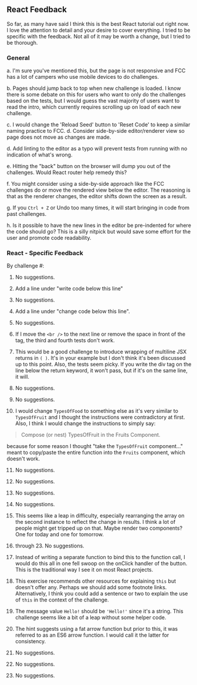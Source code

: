 ## React Feedback
So far, as many have said I think this is the best React tutorial out right now. I love the attention to detail and your desire to cover everything. I tried to be specific with the feedback. Not all of it may be worth a change, but I tried to be thorough.

### General
a. I'm sure you've mentioned this, but the page is not responsive and FCC has a lot of campers who use mobile devices to do challenges.

b. Pages should jump back to top when new challenge is loaded. I know there is some debate on this for users who want to only do the challenges based on the tests, but I would guess the vast majority of users want to read the intro, which currently requires scrolling up on load of each new challenge.

c. I would change the 'Reload Seed' button to 'Reset Code' to keep a similar naming practice to FCC.
d. Consider side-by-side editor/renderer view so page does not move as changes are made.

d. Add linting to the editor as a typo will prevent tests from running with no indication of what's wrong.

e. Hitting the "back" button on the browser will dump you out of the challenges. Would React router help remedy this?

f. You might consider using a side-by-side approach like the FCC challenges do or move the rendered view below the editor. The reasoning is that as the renderer changes, the editor shifts down the screen as a result.

g. If you `Ctrl + Z` or Undo too many times, it will start bringing in code from past challenges.

h. Is it possible to have the new lines in the editor be pre-indented for where the code should go? This is a silly nitpick but would save some effort for the user and promote code readability.

### React - Specific Feedback
By challenge #:
1. No suggestions.

2. Add a line under "write code below this line"

3. No suggestions.

4. Add a line under "change code below this line".

5. No suggestions.

6. If I move the `<br />` to the next line or remove the space in front of the tag, the third and fourth tests don't work.

7. This would be a good challenge to introduce wrapping of multiline JSX returns in `( )`. It's in your example but I don't think it's been discussed up to this point. Also, the tests seem picky. If you write the div tag on the line below the return keyword, it won't pass, but if it's on the same line, it will.

8. No suggestions.

9. No suggestions.

10. I would change `TypesOfFood` to something else as it's very similar to `TypesOfFruit` and I thought the instructions were contradictory at first. Also, I think I would change the instructions to simply say:
>Compose (or nest) TypesOfFruit in the Fruits Component.

  because for some reason I thought "take the `TypesOfFruit` component..." meant to copy/paste the entire function into the `Fruits` component, which doesn't work.

11. No suggestions.

12. No suggestions.

13. No suggestions.

14. No suggestions.

15. This seems like a leap in difficulty, especially rearranging the array on the second instance to reflect the change in results. I think a lot of people might get tripped up on that. Maybe render two components? One for today and one for tomorrow.

16. through 23. No suggestions.

24. Instead of writing a separate function to bind this to the function call, I would do this all in one fell swoop on the onClick handler of the button. This is the traditional way I see it on most React projects.

25. This exercise recommends other resources for explaining `this` but doesn't offer any. Perhaps we should add some footnote links. Alternatively, I think you could add a sentence or two to explain the use of `this` in the context of the challenge.

26. The message value `Hello!` should be `'Hello!'` since it's a string. This challenge seems like a bit of a leap without some helper code.

27. The hint suggests using a fat arrow function but prior to this, it was referred to as an ES6 arrow function. I would call it the latter for consistency.

28. No suggestions.

29. No suggestions.

30. No suggestions.
